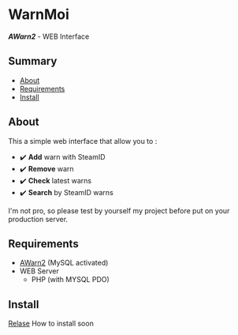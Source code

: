 # WarnMoi
***AWarn2*** - WEB Interface

## Summary
- [About](#about)
- [Requirements](#requirements)
- [Install](#install)

## About
This a simple web interface that allow you to :
- ✔️ **Add** warn with SteamID
- ✔️ **Remove** warn
- ✔️ **Check** latest warns
- ✔️ **Search** by SteamID warns

I'm not pro, so please test by yourself my project before put on your production server.

## Requirements
- [AWarn2](https://www.gmodstore.com/market/view/awarn2-warning-module) (MySQL activated)
- WEB Server
  - PHP (with MYSQL PDO)
  
## Install
  [Relase](https://github.com/JustNaaby/WarnMoi/releases)
  How to install soon

